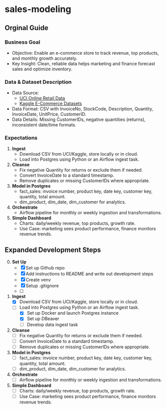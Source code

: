 # sales-modeling

## Orginal Guide
### Business Goal

- Objective: Enable an e-commerce store to track revenue, top products, and monthly growth accurately.
- Key Insight: Clean, reliable data helps marketing and finance forecast sales and optimize inventory.

### Data & Dataset Description

- Data Source:
    - [UCI Online Retail Data](https://archive.ics.uci.edu/ml/datasets/online+retail)
    - [Kaggle E-Commerce Datasets](https://www.kaggle.com/datasets?search=ecommerce)
- Data Format: CSV with InvoiceNo, StockCode, Description, Quantity, InvoiceDate, UnitPrice, CustomerID.
- Data Details: Missing CustomerIDs, negative quantities (returns), inconsistent date/time formats.

### Expectations

1. **Ingest**
    - Download CSV from UCI/Kaggle, store locally or in cloud.
    - Load into Postgres using Python or an Airflow ingest task.
2. **Cleanse**
    - Fix negative Quantity for returns or exclude them if needed.
    - Convert InvoiceDate to a standard timestamp.
    - Remove duplicates or missing CustomerIDs where appropriate.
3. **Model in Postgres**
    - fact_sales: invoice number, product key, date key, customer key, quantity, total amount.
    - dim_product, dim_date, dim_customer for analytics.
4. **Orchestrate**
    - Airflow pipeline for monthly or weekly ingestion and transformations.
5. **Simple Dashboard**
    - Charts: daily/weekly revenue, top products, growth rate.
    - Use Case: marketing sees product performance, finance monitors revenue trends.


## Expanded Development Steps
0. **Set Up**
    - [x] Set up Github repo
    - [x] Add instructions to README and write out development steps
    - [x] Create venv
    - [x] Setup .gitignore
    - [ ] 
1. **Ingest**
    - [x] Download CSV from UCI/Kaggle, store locally or in cloud.
    - [ ] Load into Postgres using Python or an Airflow ingest task.
        - [x] Set up Docker and launch Postgres instance
        - [x] Set up DBeaver
        - [ ] Develop data ingest task
2. **Cleanse**
    - [ ] Fix negative Quantity for returns or exclude them if needed.
    - [ ] Convert InvoiceDate to a standard timestamp.
    - [ ] Remove duplicates or missing CustomerIDs where appropriate.
3. **Model in Postgres**
    - [ ] fact_sales: invoice number, product key, date key, customer key, quantity, total amount.
    - [ ] dim_product, dim_date, dim_customer for analytics.
4. **Orchestrate**
    - [ ] Airflow pipeline for monthly or weekly ingestion and transformations.
5. **Simple Dashboard**
    - [ ] Charts: daily/weekly revenue, top products, growth rate.
    - [ ] Use Case: marketing sees product performance, finance monitors revenue trends.